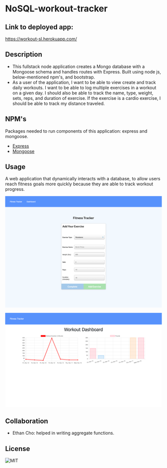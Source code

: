 # NoSQL-workout-tracker

## Link to deployed app:
https://workout-sl.herokuapp.com/

## Description
- This fullstack node application creates a Mongo database with a Mongoose schema and handles routes with Express. Built using node js, below-mentioned npm's, and bootstrap.
- As a user of the application, I want to be able to view create and track daily workouts. I want to be able to log multiple exercises in a workout on a given day. I should also be able to track the name, type, weight, sets, reps, and duration of exercise. If the exercise is a cardio exercise, I should be able to track my distance traveled. 

## NPM's
Packages needed to run components of this application: express and mongoose.
- [Express](https://www.npmjs.com/package/express)
- [Mongoose](https://www.npmjs.com/package/mongoose)

## Usage 
A web application that dynamically interacts with a database, to allow users reach fitness goals more quickly because they are able to track workout progress.

![A screenshot of the application](./assets/screenshot1.png)

![A screenshot of the application](./assets/screenshot2.png)


## Collaboration
- Ethan Cho: helped in writing aggregate functions. 

## License
![MIT](https://img.shields.io/badge/License-MIT-blue.svg)